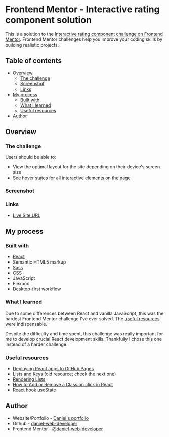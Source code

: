 # Frontend Mentor - Interactive rating component solution

This is a solution to the [Interactive rating component challenge on Frontend Mentor](https://www.frontendmentor.io/challenges/interactive-rating-component-koxpeBUmI). Frontend Mentor challenges help you improve your coding skills by building realistic projects. 

## Table of contents

- [Overview](#overview)
  - [The challenge](#the-challenge)
  - [Screenshot](#screenshot)
  - [Links](#links)
- [My process](#my-process)
  - [Built with](#built-with)
  - [What I learned](#what-i-learned)
  - [Useful resources](#useful-resources)
- [Author](#author)

## Overview

### The challenge

Users should be able to:

- View the optimal layout for the site depending on their device's screen size
- See hover states for all interactive elements on the page

### Screenshot



### Links

- [Live Site URL](https://daniel-web-developer.github.io/react-interactive-rating-component/)

## My process

### Built with

- [React](https://react.dev/)
- Semantic HTML5 markup
- [Sass](https://sass-lang.com/)
- CSS
- JavaScript
- Flexbox
- Desktop-first workflow

### What I learned

Due to some differences between React and vanilla JavaScript, this was the hardest Frontend Mentor challenge I've ever solved. The [useful resources](#useful-resources) were indispensable.

Despite the difficulty and time spent, this challenge was really important for me to develop crucial React development skills. Thankfully I chose this one instead of a harder challenge.

### Useful resources

- [Deploying React apps to GitHub Pages](https://blog.logrocket.com/deploying-react-apps-github-pages/)
- [Lists and Keys](https://legacy.reactjs.org/docs/lists-and-keys.html) (old resource; check the next one)
- [Rendering Lists](https://react.dev/learn/rendering-lists)
- [How to Add or Remove a Class on click in React](https://bobbyhadz.com/blog/react-add-remove-class-on-click)
- [React hook useState](https://react.dev/reference/react/useState)

## Author

- Website/Portfolio - [Daniel's portfolio](https://danieldevelops.tech/)
- Github - [daniel-web-developer](https://github.com/daniel-web-developer)
- Frontend Mentor - [@daniel-web-developer](https://www.frontendmentor.io/profile/daniel-web-developer)
